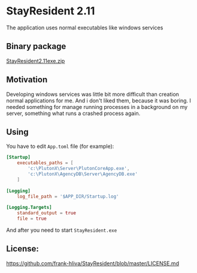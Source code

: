 # StayResident 2.11

The application uses normal executables like windows services

## Binary package

[StayResident2.11exe.zip](https://github.com/frank-hliva/StayResident/raw/master/StayResident2.11exe.zip)

## Motivation

Developing windows services was little bit more difficult than creation normal applications for me. And i don't liked them, because it was boring. I needed something for manage running processes in a background on my server, something what runs a crashed process again.

## Using

You have to edit `App.toml` file (for example):

```toml
[Startup]
	executables_paths = [
		'c:\PlutonX\Server\PlutonCoreApp.exe',
		'c:\PlutonX\AgencyDB\Server\AgencyDB.exe'
	]
	
[Logging]
	log_file_path = '$APP_DIR/Startup.log'
	
[Logging.Targets]
	standard_output = true
	file = true
```
  
And after you need to start `StayResident.exe`

## License:

https://github.com/frank-hliva/StayResident/blob/master/LICENSE.md